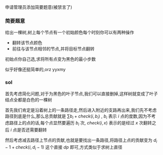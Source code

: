 申请管理员添加简要题意(被禁言了)
### 简要题意
给出一棵树,树上每个节点有一个初始颜色每个时刻你可以有两种操作

* 翻转该节点颜色
* 前往与该节点相邻的节点,并将目标节点翻转

初始点你自己选,求将所有点变为黑色的最小步数

似乎好像还挺简单的,orz yyxmy

### sol

首先考虑简化问题,对于为黑色的叶子节点,我们可以直接删掉,这样树就变成了叶子结点全都是白色的一棵树

首先我们肯定是沿着树上的一条路径走,然后进入附近的支路再出来,我们先不考虑路径到底是什么,那么总贡献就是 $\sum b_i +check(i,b_i)$ , $b_i$ 表示 $i$
点的度数,因为不考虑路径上的点的话,每个点显然要遍历 $b_i$ 次, $check(i,x)$ 表示的是经过 $x$ 次翻转之后 $i$ 点是否还需要翻转

然后考虑减去路径上节点的贡献,也就是要找出一条路径,将路径上点的贡献变为 $d_i-1+check(i,d_i-1)$ 这个直接 $dp$ 即可,方式类似于求树上直径